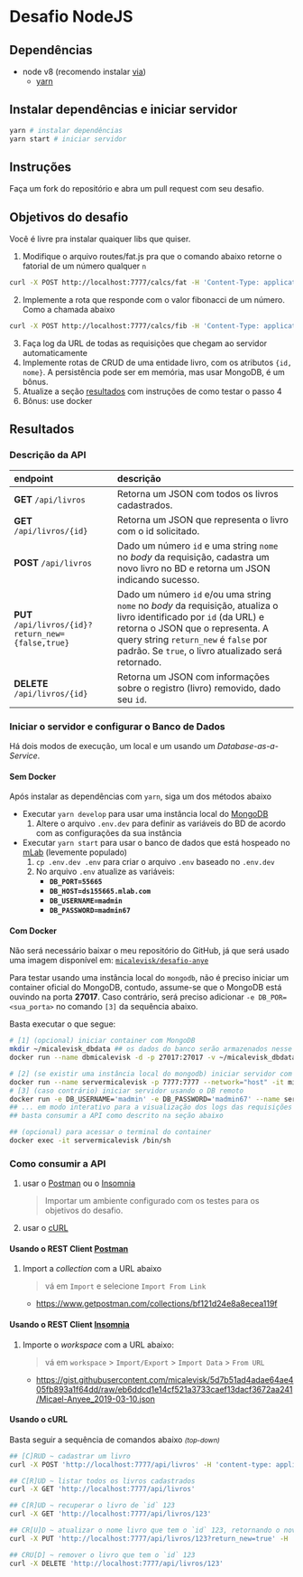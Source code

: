 # Desafio NodeJS

## Dependências

- node v8 (recomendo instalar [via](https://github.com/creationix/nvm))
  - [yarn](https://yarnpkg.com)

## Instalar dependências e iniciar servidor

```bash
yarn # instalar dependências
yarn start # iniciar servidor
```

## Instruções

Faça um fork do repositório e abra um pull request com seu desafio.

## Objetivos do desafio

Você é livre pra instalar quaiquer libs que quiser.

1. Modifique o arquivo routes/fat.js pra que o comando abaixo retorne o fatorial de um número qualquer `n`
```bash
curl -X POST http://localhost:7777/calcs/fat -H 'Content-Type: application/json' -d '{"n": 1}'

```
2. Implemente a rota que responde com o valor fibonacci de um número. Como a chamada abaixo
```bash
curl -X POST http://localhost:7777/calcs/fib -H 'Content-Type: application/json' -d '{"n": 1}'

```
3. Faça log da URL de todas as requisições que chegam ao servidor automaticamente
4. Implemente rotas de CRUD de uma entidade livro, com os atributos `{id, nome}`. A persistência pode ser em memória, mas usar MongoDB, é um bônus.
5. Atualize a seção [resultados](#resultados) com instruções de como testar o passo 4
6. Bônus: use docker

## Resultados

### Descrição da API

| endpoint | descrição |
|:---------|:----------|
**GET** `/api/livros` | Retorna um JSON com todos os livros cadastrados.
**GET** `/api/livros/{id}` | Retorna um JSON que representa o livro com o id solicitado.
**POST** `/api/livros` | Dado um número `id` e uma string `nome` no _body_ da requisição, cadastra um novo livro no BD e retorna um JSON indicando sucesso.
**PUT** `/api/livros/{id}?return_new={false,true}` | Dado um número `id` e/ou uma string `nome` no _body_ da requisição, atualiza o livro identificado por `id` (da URL) e retorna o JSON que o representa. A query string `return_new` é `false` por padrão. Se `true`, o livro atualizado será retornado.
**DELETE** `/api/livros/{id}` | Retorna um JSON com informações sobre o registro (livro) removido, dado seu `id`.

### Iniciar o servidor e configurar o Banco de Dados

Há dois modos de execução, um local e um usando um _Database-as-a-Service_.

#### Sem Docker
Após instalar as dependências com `yarn`, siga um dos métodos abaixo

* Executar `yarn develop` para usar uma instância local do [MongoDB](https://www.mongodb.com/download-center)
  1. Altere o arquivo `.env.dev` para definir as variáveis do BD de acordo com as configurações da sua instância
* Executar `yarn start` para usar o banco de dados que está hospeado no [mLab](https://mlab.com) (levemente populado)
  1. `cp .env.dev .env` para criar o arquivo `.env` baseado no `.env.dev`
  2. No arquivo `.env` atualize as variáveis:
      + **`DB_PORT=55665`**
      + **`DB_HOST=ds155665.mlab.com`**
      + **`DB_USERNAME=madmin`**
      + **`DB_PASSWORD=madmin67`**

#### Com Docker
Não será necessário baixar o meu repositório do GitHub, já que será usado uma imagem disponível em: [`micalevisk/desafio-anye`](https://hub.docker.com/r/micalevisk/desafio-anyee)

Para testar usando uma instância local do `mongodb`, não é preciso iniciar um container oficial do MongoDB, contudo, assume-se que o MongoDB está ouvindo na porta **27017**. Caso contrário, será preciso adicionar `-e DB_POR=<sua_porta>` no comando `[3]` da sequência abaixo.

Basta executar o que segue:
```bash
# [1] (opcional) iniciar container com MongoDB
mkdir ~/micalevisk_dbdata ## os dados do banco serão armazenados nesse dir.
docker run --name dbmicalevisk -d -p 27017:27017 -v ~/micalevisk_dbdata:/data/db mongo

# [2] (se existir uma instância local do mongodb) iniciar servidor com o nodemon
docker run --name servermicalevisk -p 7777:7777 --network="host" -it micalevisk/desafio-anyee /usr/local/bin/yarn develop
# [3] (caso contrário) iniciar servidor usando o DB remoto
docker run -e DB_USERNAME='madmin' -e DB_PASSWORD='madmin67' --name servermicalevisk -it -p 7777:7777 --network="host" micalevisk/desafio-anyee
## ... em modo interativo para a visualização dos logs das requisições
## basta consumir a API como descrito na seção abaixo

## (opcional) para acessar o terminal do container
docker exec -it servermicalevisk /bin/sh
```

### Como consumir a API

1. usar o [Postman](#postman) ou o [Insomnia](#insomnia)
    > Importar um ambiente configurado com os testes para os objetivos do desafio.
3. usar o [cURL](#curl)

#### <a name="postman"></a> Usando o REST Client [Postman](https://www.getpostman.com/downloads/)

1. Import a _collection_ com a URL abaixo
    > vá em `Import` e selecione `Import From Link`
    * https://www.getpostman.com/collections/bf121d24e8a8ecea119f


#### <a name="insomnia"></a> Usando o REST Client [Insomnia](https://insomnia.rest/download)

1. Importe o _workspace_ com a URL abaixo:
    > vá em `workspace` > `Import/Export` > `Import Data` > `From URL`
    - https://gist.githubusercontent.com/micalevisk/5d7b51ad4adae64ae405fb893a1f64dd/raw/eb6ddcd1e14cf521a3733caef13dacf3672aa241/Micael-Anyee_2019-03-10.json

#### <a name="curl"></a> Usando o cURL
Basta seguir a sequência de comandos abaixo _<small>(top-down)</small>_

```bash
## [C]RUD ~ cadastrar um livro
curl -X POST 'http://localhost:7777/api/livros' -H 'content-type: application/json' -d '{"id": 123,"nome": "Foobar"}'

## C[R]UD ~ listar todos os livros cadastrados
curl -X GET 'http://localhost:7777/api/livros'

## C[R]UD ~ recuperar o livro de `id` 123
curl -X GET 'http://localhost:7777/api/livros/123'

## CR[U]D ~ atualizar o nome livro que tem o `id` 123, retornando o novo registro
curl -X PUT 'http://localhost:7777/api/livros/123?return_new=true' -H 'content-type: application/json' -d '{"nome": "bar" }'

## CRU[D] ~ remover o livro que tem o `id` 123
curl -X DELETE 'http://localhost:7777/api/livros/123'
```
